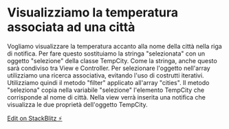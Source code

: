 # Visualizziamo la temperatura associata ad una città

Vogliamo visualizzare la temperatura accanto alla nome della città nella riga di notifica.
Per fare questo sostituiamo la stringa "selezionata" con un oggetto "selezione" della classe TempCity. Come la stringa, anche questo sarà condiviso tra View e Controller.
Per selezionare l'oggetto nell'array utilizziamo una ricerca associativa, evitando l'uso di costrutti iterativi. Utilizziamo quindi il metodo "filter" applicato all'array "cities". Il metodo "seleziona" copia nella variabile "selezione" l'elemento TempCity che corrisponde al nome di città. 
Nella view verrà inserita una notifica che visualizza le due proprietà dell'oggetto TempCity.

[Edit on StackBlitz ⚡️](https://stackblitz.com/edit/angular-2wtzrm)
